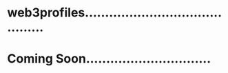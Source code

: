 # web3profiles...........................................
# Coming Soon...............................
